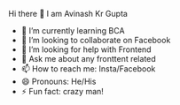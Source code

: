  Hi there 👋 I am Avinash Kr Gupta

- 🌱 I’m currently learning BCA
- 👯 I’m looking to collaborate on Facebook
- 🤔 I’m looking for help with Frontend
- 💬 Ask me about any fronttent related
- 📫 How to reach me: Insta/Facebook
- 😄 Pronouns: He/His
- ⚡ Fun fact: crazy man!

